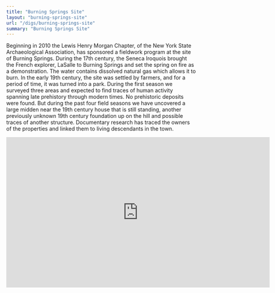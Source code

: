 ```yaml
---
title: "Burning Springs Site"
layout: "burning-springs-site"
url: "/digs/burning-springs-site"
summary: "Burning Springs Site"
---
```


Beginning in 2010 the Lewis Henry Morgan Chapter, of the New York State Archaeological Association, has sponsored a fieldwork program at the site of Burning Springs. During the 17th century, the Seneca Iroquois brought the French explorer, LaSalle to Burning Springs and set the spring on fire as a demonstration. The water contains dissolved natural gas which allows it to burn. In the early 19th century, the site was settled by farmers, and for a period of time, it was turned into a park. During the first season we surveyed three areas and expected to find traces of human activity spanning late prehistory through modern times. No prehistoric deposits were found. But during the past four field seasons we have uncovered a large midden near the 19th century house that is still standing, another previously unknown 19th century foundation up on the hill and possible traces of another structure. Documentary research has traced the owners of the properties and linked them to living descendants in the town.

<iframe src="https://albumizr.com/a/Gxj-" scrolling="no" frameborder="0" allowfullscreen width="700" height="400"></iframe>